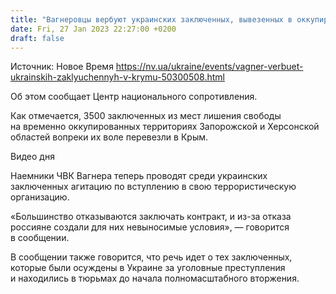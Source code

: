 ```yaml
---
title: "Вагнеровцы вербуют украинских заключенных, вывезенных в оккупированный Крым — Центр нацсопротивления"
date: Fri, 27 Jan 2023 22:27:00 +0200
draft: false
---
```

Источник: Новое Время https://nv.ua/ukraine/events/vagner-verbuet-ukrainskih-zaklyuchennyh-v-krymu-50300508.html


 Об этом сообщает Центр национального сопротивления.

Как отмечается, 3500 заключенных из мест лишения свободы на временно оккупированных территориях Запорожской и Херсонской областей вопреки их воле перевезли в Крым.

  Видео дня   

Наемники ЧВК Вагнера теперь проводят среди украинских заключенных агитацию по вступлению в свою террористическую организацию.

«Большинство отказываются заключать контракт, и из-за отказа россияне создали для них невыносимые условия», — говорится в сообщении.

В сообщении также говорится, что речь идет о тех заключенных, которые были осуждены в Украине за уголовные преступления и находились в тюрьмах до начала полномасштабного вторжения.
